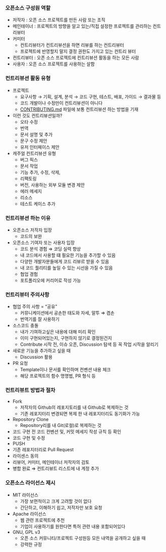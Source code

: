### 오픈소스 구성원 역할

- 저작자 : 오픈 소스 프로젝트를 만든 사람 또는 조직
- 메인테이너 : 프로젝트의 방향을 알고 있는/직접 설정한 프로젝트를 관리하는 컨트리뷰터
- 커미터
    - 컨트리뷰터가 컨트리뷰션을 하면 리뷰를 하는 컨트리뷰터
    - 프로젝트에 반영할지 말지 결정 권한도 가지고 있는 컨트리 뷰터
- 컨트리뷰터 : 오픈 소스 프로젝트에 컨트리뷰션 활동을 하는 모든 사람
- 사용자 : 오픈 소스 프로젝트를 사용하는 살함

### 컨트리뷰션 활동 유형

- 프로젝트
    - 요구사항 → 기획, 설계, 분석 → 코드 구현, 테스트, 배포, 가이드 → 결과물 등
    - 코드 개발이나 수정만이 컨트리뷰션이 아니다
    - [CONTRIBUTING.md](http://CONTRIBUTING.md) 파일에 보통 컨트리뷰션 하는 방법을 기재
- 이런 것도 컨트리뷰션일까?
    - 오타 수정
    - 번역
    - 문서 설명 및 추가
    - 문구 수정 제안
    - 유저 인터페이스 제안
- 캐주얼 컨트리뷰션 유형
    - 버그 픽스
    - 문서 작업
    - 기능 추가, 수정, 삭제,
    - 리팩토링
    - 버전, 사용하는 외부 모듈 변경 제안
    - 에러 메세지
    - 리소스
    - 테스트 케이스 추가

### 컨트리뷰션 하는 이유

- 오픈소스 저작자 입장
    - 코드의 보완
- 오픈소스 기여자 또는 사용자 입장
    - 코드 분석 경험 ⇒ 코딩 실력 향상
    - 내 코드에서 사용할 떄 필요한 기능을 추가할 수 있음
    - 다양한 개발자분들에게 코드 리뷰르 받을 수 있음
    - 내 코드 퀄리티를 높일 수 있는 시선을 가질 수 있음
    - 협업 경험
    - 포트폴리오에 커리어로 작성 가능

### 컨트리뷰터 주의사항

- 협업 주의 사항 = “공유”
    - 커뮤니케이션에서 공손한 태도와 자세, 말투 ⇒ 겸손
    - 번역기를 잘 사용하기
- 소스코드 충돌
    - 내가 기여하고싶은 내용에 대해 미리 확인
    - 이미 구현되어있는지, 구현하지 않기로 결정된건지
    - Contribute 시작 전, 이슈 오픈, Discussion 탐색 등 꼭 작업 시작을 알리기
- 새로운 기능을 추가하고 싶을 때
    - Discussion 활용
- PR 요청
    - Template이나 문서를 확인하며 컨벤션 내용 체크
    - 해당 프로젝트의 함수 명명법, PR 형식 등

### 컨트리뷰트 방법과 절차

- Fork
    - 저작자의 Github의 레포지토리를 내 Github로 복제하는 것
    - 기존 레포지터리 변경되면 복제 한 내 레포지터리도 동기화가 가능
- Repository Clone
    - Repository리를 내 Git(로컬)로 복제하는 것
- 코드 구현 전 코드 컨벤션 및, 커밋 메세지 작성 규칙 등 확인
- 코드 구현 및 수정
- PUSH
- 기존 레포지터리로 Pull Request
- 라이센스 동의
- 리뷰어, 커미터, 메인테이너 저작자의 검토
- 병합 완료 ⇒ 컨트리뷰트 리스트에 내 계정 추가

### 오픈소스 라이선스 제시

- MIT 라이선스
    - 가장 보편적이고 크게 고려할 것이 없다
    - 간단하고, 이해하기 쉽고, 저작자만 보호 요청
- Apache 라이선스
    - 웹 관련 프로젝트에 추천
    - 기업이 사용하기를 원한다면 특허 관련 내용 포함되어있다
- GNU, GPL v3
    - 오픈 소스 커뮤니티/프로젝트 구성원등 모든 내역을 공개하고 싶을 때
    - 강력한 규정